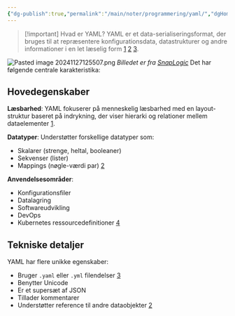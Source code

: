 ```yaml
---
{"dg-publish":true,"permalink":"/main/noter/programmering/yaml/","dgHomeLink":"false","dgShowBacklinks":"false","dgShowLocalGraph":"false","dgShowFileTree":"false","dgEnableSearch":"false","dgShowToc":"false","created":"2024-11-27T12:54:08.569+01:00"}
---
```


> [!important] Hvad er YAML?
> YAML er et data-serialiseringsformat, der bruges til at repræsentere konfigurationsdata, datastrukturer og andre informationer i en let læselig form [1](https://yayhosting.dk/ordbog/hvad-er-yaml) [2](https://docs.fileformat.com/da/programming/yaml/) [3](https://en.wikipedia.org/wiki/YAML?spm=a2c41.12741361.0.0.46d01da95OHjNb). 

![Pasted image 20241127125507.png](/img/user/Main/Images/Pasted%20image%2020241127125507.png)
*Billedet er fra [SnapLogic](https://www.snaplogic.com/blog/json-vs-yaml-whats-the-difference-and-which-one-is-right-for-your-enterprise)*
Det har følgende centrale karakteristika:

## Hovedegenskaber

**Læsbarhed**: YAML fokuserer på menneskelig læsbarhed med en layout-struktur baseret på indrykning, der viser hierarki og relationer mellem dataelementer [1](https://yayhosting.dk/ordbog/hvad-er-yaml).

**Datatyper**: Understøtter forskellige datatyper som:
- Skalarer (strenge, heltal, booleaner)
- Sekvenser (lister)
- Mappings (nøgle-værdi par) [2](https://docs.fileformat.com/da/programming/yaml/)

**Anvendelsesområder**:

- Konfigurationsfiler
- Datalagring
- Softwareudvikling
- DevOps
- Kubernetes ressourcedefinitioner [4](https://www.redhat.com/en/topics/automation/what-is-yaml)

## Tekniske detaljer

YAML har flere unikke egenskaber:

- Bruger `.yaml` eller `.yml` filendelser [3](https://en.wikipedia.org/wiki/YAML?spm=a2c41.12741361.0.0.46d01da95OHjNb)
- Benytter Unicode
- Er et supersæt af JSON
- Tillader kommentarer
- Understøtter reference til andre dataobjekter [2](https://docs.fileformat.com/da/programming/yaml/)
